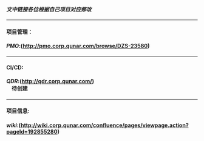 #### ***文中链接各位根据自己项目对应修改***
--------------------------------------------------------------------------------
#### **项目管理**：
#### *PMO*:(http://pmo.corp.qunar.com/browse/DZS-23580)<br />
--------------------------------------------------------------------------------
#### **CI/CD**:
#### *QDR*:(http://qdr.corp.qunar.com/)<br />　待创建　
--------------------------------------------------------------------------------
#### **项目信息**:
#### *wiki*:(http://wiki.corp.qunar.com/confluence/pages/viewpage.action?pageId=192855280)<br />
